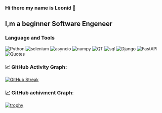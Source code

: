 ### Hi there my name is Leonid 👋
## I,m a beginner Software Engeneer


### Language and Tools
![Python](https://img.shields.io/badge/Pyhton-090909?style=flat-square&logo=Python)
![selenium](https://img.shields.io/badge/Selenium-355e41?style=flat-square&logo=Selenium)
![asyncio](https://img.shields.io/badge/asyncio-090909?style=flat-square&logo=Python)
![numpy](https://img.shields.io/badge/numpy-7b7196?style=flat-square&logo=numpy)
![QT](https://img.shields.io/badge/QT-355e41?style=flat-square&logo=qt)
![sql](https://img.shields.io/badge/PostgreSQL-1c291f?style=flat-square&logo=PostgreSQL)
![Django](https://img.shields.io/badge/Django-1c291f?style=flat-square&logo=Django)
![FastAPI](https://img.shields.io/badge/FastAPI-1c291f?style=flat-square&logo=FastAPI)
![Quotes](https://quotes-github-readme.vercel.app/api?type=horizontal&theme=dark)

### 📈 GitHub Activity Graph:
[![GitHub Streak](https://streak-stats.demolab.com/?user=gehat)](https://git.io/streak-stats)

### 📈 GitHub achivment Graph:
[![trophy](https://github-profile-trophy.vercel.app/?username=gehat&theme=onedark)](https://github.com/ryo-ma/github-profile-trophy)

